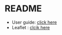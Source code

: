 # README

- User guide: [click here](./MANYS_USER_GUIDE-french.pdf)
- Leaflet : [clcik here](./leaflet_for_users.pdf)

